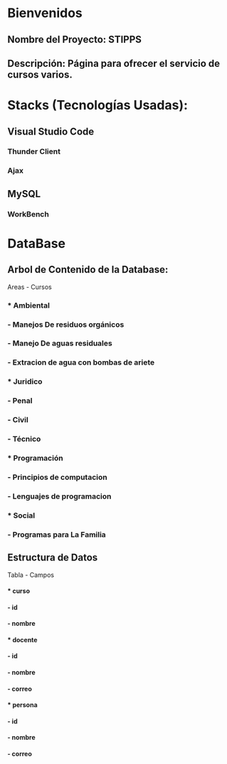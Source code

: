 # Bienvenidos
## Nombre del Proyecto: STIPPS
## Descripción: Página para ofrecer el servicio de cursos varios.

# Stacks (Tecnologías Usadas):
## Visual Studio Code
### Thunder Client
### Ajax
## MySQL
### WorkBench

# DataBase
## Arbol de Contenido de la Database:
Areas - Cursos
### * Ambiental
### - Manejos De residuos orgánicos
### - Manejo De aguas residuales
### - Extracion de agua con bombas de ariete
### * Juridico
### - Penal
### - Civil
### - Técnico
### * Programación
### - Principios de computacion
### - Lenguajes de programacion
### * Social
### - Programas para La Familia

## Estructura de Datos
Tabla - Campos
#### * curso
#### - id
#### - nombre
#### * docente
#### - id
#### - nombre
#### - correo
#### * persona
#### - id
#### - nombre
#### - correo

